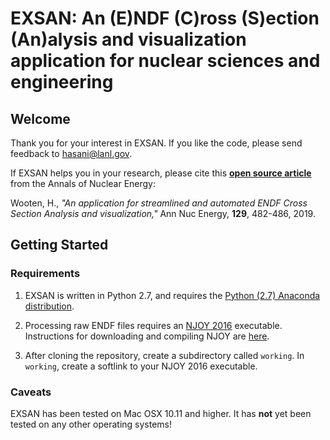 # EXSAN: An (E)NDF (C)ross (S)ection (An)alysis and visualization application for nuclear sciences and engineering

## Welcome

Thank you for your interest in EXSAN. If you like the code, please send feedback to hasani@lanl.gov.

If EXSAN helps you in your research, please cite this [**open source article**](https://goo.gl/MPt6eY) from the Annals of Nuclear Energy:

Wooten, H., *"An application for streamlined and automated ENDF Cross Section Analysis and visualization,"* Ann Nuc Energy,     **129**, 482-486, 2019.


## Getting Started

### Requirements
1. EXSAN is written in Python 2.7, and requires the [Python (2.7) Anaconda distribution](https://www.anaconda.com/distribution/).

2. Processing raw ENDF files requires an [NJOY 2016](https://www.njoy21.io/NJOY2016/) executable. Instructions for downloading and compiling NJOY are [here](http://www.njoy21.io/Build/index.html).

3. After cloning the repository, create a subdirectory called `working`.  In `working`, create a softlink to your NJOY 2016 executable.

### Caveats
EXSAN has been tested on Mac OSX 10.11 and higher. It has **not** yet been tested on any other operating systems!
